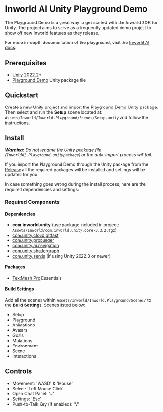 # Inworld AI Unity Playground Demo
The Playground Demo is a great way to get started with the Inworld SDK for Unity. The project aims to serve as a frequently updated demo project to show off new Inworld features as they release.

For more in-depth documentation of the playground, visit the [Inworld AI docs](https://docs.inworld.ai/docs/tutorial-integrations/Unity/unity-playground/).

## Prerequisites
- [Unity](https://unity.com/download) 2022.2+
- [Playground Demo](https://github.com/inworld-ai/inworld-unity-playground/) Unity package file

## Quickstart
Create a new Unity project and import the [Playground Demo](https://github.com/inworld-ai/inworld-unity-playground/releases/latest) Unity package. Then select and run the **Setup** scene located at: `Assets/Inworld/Inworld.Playground/Scenes/Setup.unity` and follow the instructions.

## Install
***Warning:** Do not rename the Unity package file (`InworldAI.Playground.unitypackage`) or the auto-import process will fail.*

If you import the Playground Demo through the Unity package from the [Release](https://github.com/inworld-ai/inworld-unity-playground/releases/latest) all the required packages will be installed and settings will be updated for you.

In case something goes wrong during the install process, here are the required dependencies and settings:

### Required Components

#### Dependencies

- **com.inworld.unity** (use package included in project: `Assets/Inworld/com.inworld.unity.core-3.3.2.tgz`)
- [com.unity.cloud.gltfast](https://docs.unity3d.com/Packages/com.unity.cloud.gltfast@6.0/manual/index.html)
- [com.unity.probuilder](https://docs.unity3d.com/Packages/com.unity.probuilder@6.0/manual/index.html)
- [com.unity.ai.navigation](https://docs.unity3d.com/Packages/com.unity.ai.navigation@2.0/manual/)
- [com.unity.shadergraph](https://docs.unity3d.com/Packages/com.unity.shadergraph@17.0/manual/index.html)
- [com.unity.sentis](https://docs.unity3d.com/Packages/com.unity.sentis@1.4/manual/index.html) (if using Unity 2022.3 or newer)

#### Packages

- [TextMesh Pro](https://docs.unity3d.com/Manual/com.unity.textmeshpro.html) Essentials

#### Build Settings
Add all the scenes within `Assets/Inworld/Inworld.Playground/Scenes/` to the **Build Settings**. Scenes listed below:

- Setup
- Playground
- Animations
- Avatars
- Goals
- Mutations
- Environment
- Scene
- Interactions

## Controls
- Movement: 'WASD' & 'Mouse'
- Select: 'Left Mouse Click'
- Open Chat Panel: '~'
- Settings: 'Esc'
- Push-to-Talk Key (if enabled): 'V'



